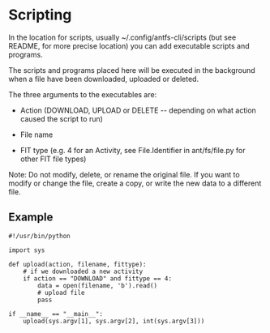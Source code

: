 Scripting
==============================================================================

In the location for scripts, usually ~/.config/antfs-cli/scripts
(but see README, for more precise location) you can add executable scripts
and programs.

The scripts and programs placed here will be executed in the background when
a file have been downloaded, uploaded or deleted.

The three arguments to the executables are:

 - Action (DOWNLOAD, UPLOAD or DELETE -- depending on what action caused the
   script to run)

 - File name

 - FIT type (e.g. 4 for an Activity, see File.Identifier in ant/fs/file.py
   for other FIT file types)

Note: Do not modify, delete, or rename the original file. If you want to
modify or change the file, create a copy, or write the new data to a different
file.

Example
---------------------

    #!/usr/bin/python

    import sys

    def upload(action, filename, fittype):
        # if we downloaded a new activity
        if action == "DOWNLOAD" and fittype == 4:
            data = open(filename, 'b').read()
            # upload file
            pass

    if __name__ == "__main__":
        upload(sys.argv[1], sys.argv[2], int(sys.argv[3]))



